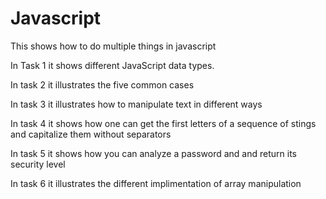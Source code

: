 # Javascript
This shows how to do multiple things in javascript


In Task 1 it shows different JavaScript data types.

In task 2 it illustrates the five common cases

In task 3 it illustrates how to manipulate text in different ways

In task 4 it shows how one can get the first letters of a sequence of stings and capitalize them without separators

In task 5 it shows how you can analyze a password and and return its security level

In task 6 it illustrates the different implimentation of array manipulation
